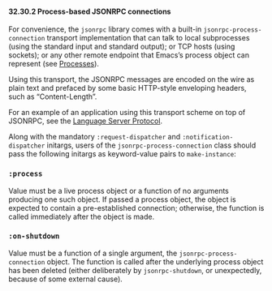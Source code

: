 

#### 32.30.2 Process-based JSONRPC connections

For convenience, the `jsonrpc` library comes with a built-in `jsonrpc-process-connection` transport implementation that can talk to local subprocesses (using the standard input and standard output); or TCP hosts (using sockets); or any other remote endpoint that Emacs’s process object can represent (see [Processes](Processes.html)).

Using this transport, the JSONRPC messages are encoded on the wire as plain text and prefaced by some basic HTTP-style enveloping headers, such as “Content-Length”.

For an example of an application using this transport scheme on top of JSONRPC, see the [Language Server Protocol](https://microsoft.github.io/language-server-protocol/specification).

Along with the mandatory `:request-dispatcher` and `:notification-dispatcher` initargs, users of the `jsonrpc-process-connection` class should pass the following initargs as keyword-value pairs to `make-instance`:

### `:process`

Value must be a live process object or a function of no arguments producing one such object. If passed a process object, the object is expected to contain a pre-established connection; otherwise, the function is called immediately after the object is made.

### `:on-shutdown`

Value must be a function of a single argument, the `jsonrpc-process-connection` object. The function is called after the underlying process object has been deleted (either deliberately by `jsonrpc-shutdown`, or unexpectedly, because of some external cause).
